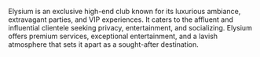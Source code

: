 Elysium is an exclusive high-end club known for its luxurious ambiance, extravagant parties, and VIP experiences. It caters to the affluent and influential clientele seeking privacy, entertainment, and socializing. Elysium offers premium services, exceptional entertainment, and a lavish atmosphere that sets it apart as a sought-after destination.